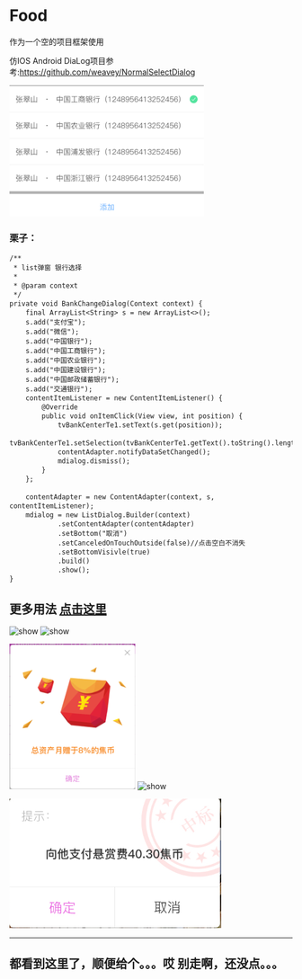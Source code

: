 # Food
作为一个空的项目框架使用


仿IOS Android DiaLog项目参考:https://github.com/weavey/NormalSelectDialog


![show](showUI/show1.png)


### 栗子： 
    
    /**
     * list弹窗 银行选择
     *
     * @param context
     */
    private void BankChangeDialog(Context context) {
        final ArrayList<String> s = new ArrayList<>();
        s.add("支付宝");
        s.add("微信");
        s.add("中国银行");
        s.add("中国工商银行");
        s.add("中国农业银行");
        s.add("中国建设银行");
        s.add("中国邮政储蓄银行");
        s.add("交通银行");
        contentItemListener = new ContentItemListener() {
            @Override
            public void onItemClick(View view, int position) {
                tvBankCenterTe1.setText(s.get(position));
                tvBankCenterTe1.setSelection(tvBankCenterTe1.getText().toString().length());
                contentAdapter.notifyDataSetChanged();
                mdialog.dismiss();
            }
        };

        contentAdapter = new ContentAdapter(context, s, contentItemListener);
        mdialog = new ListDialog.Builder(context)
                .setContentAdapter(contentAdapter)
                .setBottom("取消")
                .setCanceledOnTouchOutside(false)//点击空白不消失
                .setBottomVisivle(true)
                .build()
                .show();
    }
    
## 更多用法 [点击这里](https://github.com/LJF-SH/Food/blob/master/torontofoods/app/src/main/java/com/shenni/torontofoods/utils/DialogUtil.java)


![show](showUI/show2.png)
![show](showUI/show3.png)

![show](showUI/show4.png)
![show](showUI/show5.png)

![show](showUI/show6.png)

---
都看到这里了，顺便给个。。。哎 别走啊，还没点。。。
---